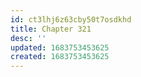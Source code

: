 ```yaml
---
id: ct3lhj6z63cby50t7osdkhd
title: Chapter 321
desc: ''
updated: 1683753453625
created: 1683753453625
---
```

